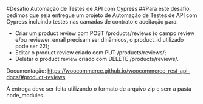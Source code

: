 #Desafio Automação de Testes de API com Cypress
##Para este desafio, pedimos que seja entregue um projeto de Automação de Testes de API com Cypress incluindo testes nas camadas de contrato e aceitação para: 

  * Criar um product review com POST /products/reviews (o campo review e/ou reviewer_email precisam ser dinâmicos, o product_id utilizado pode ser 22); 
  * Editar o product review criado com PUT /products/reviews/<id>; 
  * Deletar o product review criado com DELETE /products/reviews/<id>. 

Documentação: https://woocommerce.github.io/woocommerce-rest-api-docs/#product-reviews.

A entrega deve ser feita utilizando o formato de arquivo zip e sem a pasta node_modules.